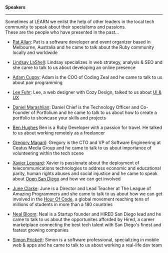 **Speakers**

-----------

Sometimes at LEARN we enlist the help of other leaders in the local tech community to speak about their specialisms and passions.  
These are the people who have presented in the past...

- [Pat Allan](http://freelancing-gods.com/):  Pat is a software developer and event organizer based in Melbourne, Australia and he came to talk about the Ruby community locally and worldwide

- [Lindsay LaShell](http://lindsaydayton.com/):  Lindsay specializes in web strategy, analysis & SEO and she came to talk to us about developing an online presence

- [Adam Cuppy](https://codingzeal.com/):  Adam is the COO of Coding Zeal and he came to talk to us about pair programming

- [Lee Fuhr](http://cozydesign.com/):  Lee, a web designer with Cozy Design, talked to us about [UI & UX](http://j.mp/1ITFyXs)

- [Daniel Marashlian](https://portfolium.com/danielzev):  Daniel Chief is the Technology Officer and Co-Founder of Portfolium and he came to talk to us about how to create a portfolio to showcase your skills and projects

- [Ben Hughes](http://benhughes.name/)  Ben is a Ruby Developer with a passion for travel. He talked to us about working remotely as a freelancer

- [Gregory Magaril](http://www.ceatus.com/):  Gregory is the CTO and VP of Software Engineering at Ceatus Media Group and he came to talk to us about importance of volunteering within the tech scene

- [Xavier Leonard](http://www.merelyanode.com/):  Xavier is passionate about the deployment of telecommunications technologies to address economic and educational parity, human rights abuses and social injustice and he came to speak about [Open San Diego](http://opensandiego.org/) and how we can get involved

- [June Clarke](https://about.me/joonspoon):  June is a Director and Lead Teacher at The League of Amazing Programmers and she came to talk to us about how we can get involved in the [Hour Of Code](https://hourofcode.com/us), a global movement reaching tens of millions of students in more than a 180 countries

- [Neal Bloom](https://hired.com/):  Neal is a Startup founder and HIRED San Diego lead and he came to talk to us about the opportunites afforded by Hired, a career marketplace connecting the best tech talent with San Diego's finest and fastest growing companies

- [Simon Prickett](http://simonprickett.github.io/):  Simon is a software professional, specializing in mobile web & apps and he came to talk to us about working a real-life dev team
